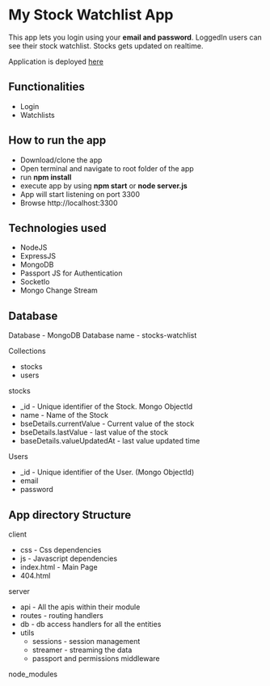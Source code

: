 # My Stock Watchlist App

This app lets you login using your **email and password**. LoggedIn users can see their stock watchlist. Stocks gets updated on realtime.

Application is deployed [here](https://mystockwatchlist.herokuapp.com/)

## Functionalities

 - Login
 - Watchlists

 ## How to run the app
  
 - Download/clone the app
 - Open terminal and navigate to root folder of the app
 - run **npm install**
 - execute app by using **npm start** or **node server.js**
 - App will start listening on port 3300
 - Browse http://localhost:3300
 
## Technologies used
 - NodeJS
 - ExpressJS
 - MongoDB
 - Passport JS for Authentication
 - SocketIo
 - Mongo Change Stream

## Database
Database  - MongoDB
Database name - stocks-watchlist

Collections
 - stocks
 - users

stocks

 - _id - Unique identifier of the Stock. Mongo ObjectId
 - name - Name of the Stock
 - bseDetails.currentValue - Current value of the stock
 - bseDetails.lastValue - last value of the stock
 - baseDetails.valueUpdatedAt - last value updated time

Users
 - _id - Unique identifier of the User. (Mongo ObjectId)
 - email
 - password


## App directory Structure
client

 - css - Css dependencies
 - js - Javascript dependencies
 - index.html - Main Page
 - 404.html

server
 - api - All the apis within their module
 - routes - routing handlers
 - db - db access handlers for all the entities
 - utils
   - sessions - session management
   - streamer - streaming the data
   - passport and permissions middleware
  
node_modules
